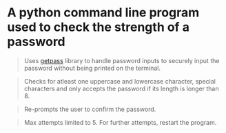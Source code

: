# A python command line program used to check the strength of a password

> Uses [getpass](https://docs.python.org/3/library/getpass.html) library to handle password inputs to securely input the password without being printed on the terminal.

> Checks for atleast one uppercase and lowercase character, special characters and only accepts the password if its length is longer than 8.

> Re-prompts the user to confirm the password.

> Max attempts limited to 5. For further attempts, restart the program.
